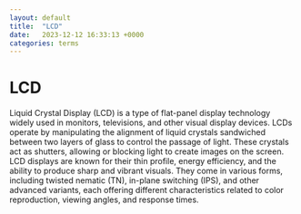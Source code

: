 ```yaml
---
layout: default
title:  "LCD"
date:   2023-12-12 16:33:13 +0000
categories: terms
---
```



# LCD

Liquid Crystal Display (LCD) is a type of flat-panel display technology widely used in monitors, televisions, and other visual display devices. LCDs operate by manipulating the alignment of liquid crystals sandwiched between two layers of glass to control the passage of light. These crystals act as shutters, allowing or blocking light to create images on the screen. LCD displays are known for their thin profile, energy efficiency, and the ability to produce sharp and vibrant visuals. They come in various forms, including twisted nematic (TN), in-plane switching (IPS), and other advanced variants, each offering different characteristics related to color reproduction, viewing angles, and response times.